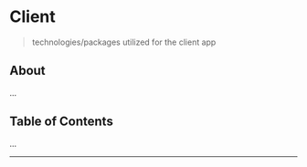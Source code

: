 # Client
> technologies/packages utilized for the client app

## About

...

## Table of Contents

...

---


